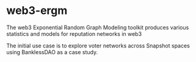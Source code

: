 # web3-ergm
The web3 Exponential Random Graph Modeling toolkit produces various statistics and models for reputation networks in web3


The initial use case is to explore voter networks across Snapshot spaces using BanklessDAO as a case study.